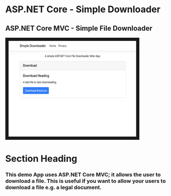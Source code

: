 # ASP.NET Core - Simple Downloader

## ASP.NET Core MVC - Simple File Downloader

<!-- Home Page : https://site.com/ -->
 

<p><img src="./docs/images/Home.png"
alt="ASP.NET Core MVC - Simple Stripe eShop Demo" width="400" height="300" border="10" /></p>

# Section Heading

### This demo App uses ASP.NET Core MVC; it allows the user to download a file.  This is useful if you want to allow your users to download a file e.g. a legal document.


